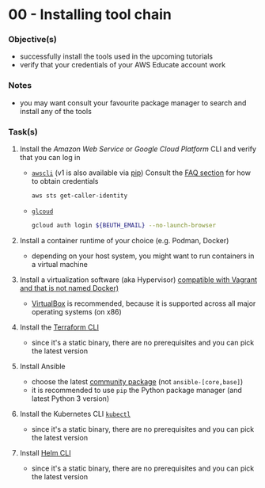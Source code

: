 00 - Installing tool chain
==========================


### Objective(s)

* successfully install the tools used in the upcoming tutorials
* verify that your credentials of your AWS Educate account work


### Notes

* you may want consult your favourite package manager to search and install any of the tools


### Task(s)

1. Install the *Amazon Web Service* or *Google Cloud Platform* CLI and verify that you can log in

    * [`awscli`](https://docs.aws.amazon.com/cli/latest/userguide/cli-chap-install.html) (v1 is also available via [pip](https://pypi.org/project/awscli/))
      Consult the [FAQ section](https://github.com/lucendio/lecture-devops-materials/blob/master/faq.md#4-how-do-i-get-access-to-aws-and-unlock-aws-educate-credits)
      for how to obtain credentials

      ```bash
      aws sts get-caller-identity
      ```

    * [`glcoud`](https://cloud.google.com/sdk/docs/install)

      ```bash
      gcloud auth login ${BEUTH_EMAIL} --no-launch-browser 
      ```

2. Install a container runtime of your choice (e.g. Podman, Docker)

    * depending on your host system, you might want to run containers in a virtual machine


3. Install a virtualization software (aka Hypervisor) [compatible with Vagrant and that is not named Docker)](https://www.vagrantup.com/docs/providers)

    * [VirtualBox](https://www.virtualbox.org/wiki/Downloads) is recommended, because it is supported across all major
      operating systems (on x86)


6. Install the [Terraform CLI](https://learn.hashicorp.com/tutorials/terraform/install-cli)

    * since it's a static binary, there are no prerequisites and you can pick the latest version


5. Install Ansible

    * choose the latest [community package](https://docs.ansible.com/ansible/latest/installation_guide/intro_installation.html#installing-the-ansible-community-package)
      (not `ansible-[core,base]`)
    * it is recommended to use `pip` the Python package manager (and latest Python 3 version)


6. Install the Kubernetes CLI [`kubectl`](https://kubernetes.io/docs/tasks/tools/#kubectl)

    * since it's a static binary, there are no prerequisites and you can pick the latest version


7. Install [Helm CLI](https://helm.sh/docs/intro/install/)

    * since it's a static binary, there are no prerequisites and you can pick the latest version
